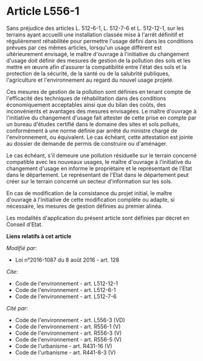 # Article L556-1

Sans préjudice des articles L. 512-6-1, L. 512-7-6 et L. 512-12-1, sur les terrains ayant accueilli une installation classée
mise à l'arrêt définitif et régulièrement réhabilitée pour permettre l'usage défini dans les conditions prévues par ces mêmes
articles, lorsqu'un usage différent est ultérieurement envisagé, le maître d'ouvrage à l'initiative du changement d'usage
doit définir des mesures de gestion de la pollution des sols et les mettre en œuvre afin d'assurer la compatibilité entre
l'état des sols et la protection de la sécurité, de la santé ou de la salubrité publiques, l'agriculture et l'environnement
au regard du nouvel usage projeté. 

Ces mesures de gestion de la pollution sont définies en tenant compte de l'efficacité des techniques de réhabilitation dans
des conditions économiquement acceptables ainsi que du bilan des coûts, des inconvénients et avantages des mesures
envisagées. Le maître d'ouvrage à l'initiative du changement d'usage fait attester de cette prise en compte par un bureau
d'études certifié dans le domaine des sites et sols pollués, conformément à une norme définie par arrêté du ministre chargé
de l'environnement, ou équivalent. Le cas échéant, cette attestation est jointe au dossier de demande de permis de construire
ou d'aménager. 

Le cas échéant, s'il demeure une pollution résiduelle sur le terrain concerné compatible avec les nouveaux usages, le maître
d'ouvrage à l'initiative du changement d'usage en informe le propriétaire et le représentant de l'Etat dans le département.
Le représentant de l'Etat dans le département peut créer sur le terrain concerné un secteur d'information sur les sols. 

En cas de modification de la consistance du projet initial, le maître d'ouvrage à l'initiative de cette modification complète
ou adapte, si nécessaire, les mesures de gestion définies au premier alinéa. 

Les modalités d'application du présent article sont définies par décret en Conseil d'Etat.

**Liens relatifs à cet article**

_Modifié par_:

  - Loi n°2016-1087 du 8 août 2016 - art. 128

_Cite_:

  - Code de l'environnement - art. L512-12-1
  - Code de l'environnement - art. L512-6-1
  - Code de l'environnement - art. L512-7-6

_Cité par_:

  - Code de l'environnement - art. L556-3 (VD)
  - Code de l'environnement - art. R556-1 (V)
  - Code de l'environnement - art. R556-3 (V)
  - Code de l'environnement - art. R556-5 (V)
  - Code de l'urbanisme - art. R431-16 (V)
  - Code de l'urbanisme - art. R441-8-3 (V)
